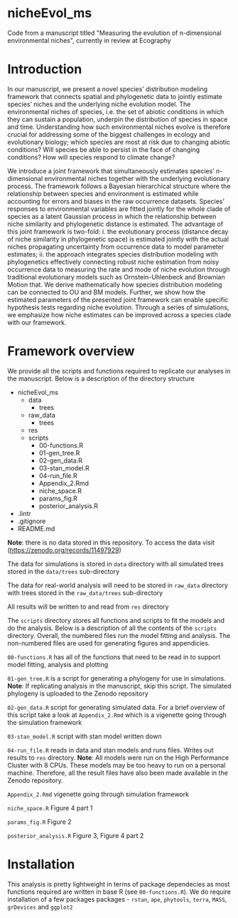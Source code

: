 # nicheEvol_ms
Code from a manuscript titled "Measuring the evolution of n-dimensional environmental niches", currently in review at Ecography

# Introduction 

In our manuscript, we present a novel species’ distribution modeling framework that connects spatial and phylogenetic data to jointly estimate species’ niches and the underlying niche evolution model. 
The environmental niches of species, i.e. the set of abiotic conditions in which they can sustain a population, underpin the distribution of species in space and time. Understanding how such environmental niches evolve is therefore crucial for addressing some of the biggest challenges in ecology and evolutionary biology; which species are most at risk due to changing abiotic conditions? Will species be able to persist in the face of changing conditions? How will species respond to climate change? 

We introduce a joint framework that simultaneously estimates species’ *n*-dimensional environmental niches together with the underlying evolutionary process. The framework follows a Bayesian hierarchical structure where the relationship between species and environment is estimated while accounting for errors and biases in the raw occurrence datasets. Species’ responses to environmental variables are fitted jointly for the whole clade of species as a latent Gaussian process in which the relationship between niche similarity and phylogenetic distance is estimated. The advantage of this joint framework is two-fold: i. the evolutionary process (distance decay of niche similarity in phylogenetic space) is estimated jointly with the actual niches propagating uncertainty from occurrence data to model parameter estimates; ii. the approach integrates species distribution modeling with phylogenetics effectively connecting robust niche estimation from noisy occurrence data to measuring the rate and mode of niche evolution through traditional evolutionary models such as Ornstein-Uhlenbeck and Brownian Motion that. We derive mathematically how species distribution modeling can be connected to OU and BM models. Further, we show how the estimated parameters of the presented joint framework can enable specific hypothesis tests regarding niche evolution. Through a series of simulations, we emphasize how niche estimates can be improved across a species clade with our framework.

# Framework overview 

We provide all the scripts and functions required to replicate our analyses in the manuscript. Below is a description of the directory structure 

- nicheEvol_ms 
    - data
        - trees
    - raw_data
        - trees
    - res 
    - scripts 
        - 00-functions.R
        - 01-gen_tree.R 
        - 02-gen_data.R 
        - 03-stan_model.R 
        - 04-run_file.R
        - Appendix_2.Rmd
        - niche_space.R 
        - params_fig.R 
        - posterior_analysis.R 
- .lintr
- .gitignore 
- README.md

**Note**: there is no data stored in this repository. To access the data visit (https://zenodo.org/records/11497929)

The data for simulations is stored in `data` directory with all simulated trees stored in the `data/trees` sub-directory 

The data for real-world analysis will need to be stored in `raw_data` directory with trees stored in the `raw_data/trees` sub-directory

All results will be written to and read from `res` directory

The `scripts` directory stores all functions and scripts to fit the models and do the analysis. Below is a description of all the contents of the `scripts` directory. Overall, the numbered files run the model fitting and analysis. The non-numbered files are used for generating figures and appendicies. 

`00-functions.R` has all of the functions that need to be read in to support model fitting, analysis and plotting 

`01-gen_tree.R` is a script for generating a phylogeny for use in simulations. **Note**: If replicating analysis in the manuscript, skip this script. The simulated phylogeny is uploaded to the Zenodo repository

`02-gen_data.R` script for generating simulated data. For a brief overview of this script take a look at `Appendix_2.Rmd` which is a vigenette going through the simulation framework 

`03-stan_model.R` script with stan model written down 

`04-run_file.R` reads in data and stan models and runs files. Writes out results to `res` directory. **Note**: All models were run on the High Performance Cluster with 8 CPUs. These models may be too heavy to run on a personal machine. Therefore, all the result files have also been made available in the Zenodo repository. 

`Appendix_2.Rmd` vigenette going through simulation framework 

`niche_space.R` Figure 4 part 1 

`params_fig.R` Figure 2

`posterior_analysis.R` Figure 3, Figure 4 part 2 

# Installation 

This analysis is pretty lightweight in terms of package dependecies as most functions required are written in base R (see `00-functions.R`). We do require installation of a few packages packages - `rstan`, `ape`, `phytools`, `terra`, `MASS`, `grDevices` and `ggplot2`
